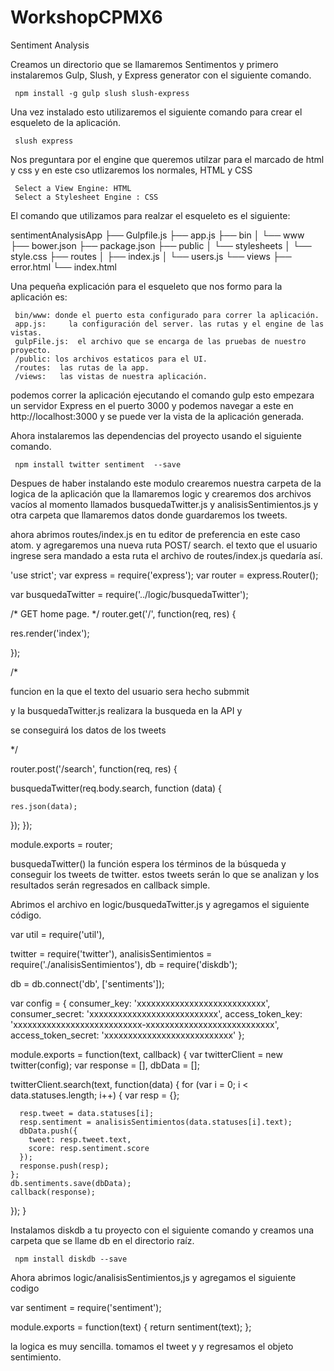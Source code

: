 # WorkshopCPMX6
Sentiment Analysis

Creamos un directorio que se llamaremos Sentimentos y primero instalaremos Gulp, Slush, y Express generator con el siguiente comando.

     npm install -g gulp slush slush-express

Una vez instalado esto utilizaremos el siguiente comando para crear el esqueleto de la aplicación.

     slush express

Nos preguntara por el engine que queremos utilzar para el marcado de html y css y en este cso utlizaremos los normales, HTML y CSS

     Select a View Engine: HTML
     Select a Stylesheet Engine : CSS

El comando que utilizamos para realzar el esqueleto es el siguiente:

sentimentAnalysisApp
├── Gulpfile.js
├── app.js
├── bin
│   └── www
├── bower.json
├── package.json
├── public
│   └── stylesheets
│       └── style.css
├── routes
│   ├── index.js
│   └── users.js
└── views
    ├── error.html
    └── index.html

Una pequeña explicación para el esqueleto que nos formo para la aplicación es:

     bin/www: donde el puerto esta configurado para correr la aplicación.
     app.js:     la configuración del server. las rutas y el engine de las vistas.
     gulpFile.js:  el archivo que se encarga de las pruebas de nuestro proyecto.
     /public: los archivos estaticos para el UI.
     /routes:  las rutas de la app.
     /views:   las vistas de nuestra aplicación.

podemos correr la aplicación ejecutando el comando gulp esto empezara un  servidor Express en el puerto 3000 y podemos navegar a este en http://localhost:3000 y se puede ver la vista de la aplicación generada.

Ahora instalaremos las dependencias del proyecto usando  el siguiente comando.

     npm install twitter sentiment  --save

Despues de haber instalando este modulo crearemos nuestra carpeta de la logica de la aplicación que la llamaremos logic y crearemos dos archivos vacíos al momento llamados busquedaTwitter.js y analisisSentimientos.js y otra carpeta que llamaremos datos donde guardaremos los tweets.

ahora abrimos routes/index.js en tu editor de preferencia en este caso atom. y agregaremos una nueva ruta POST/ search. el texto que el usuario ingrese sera mandado a esta ruta el archivo de routes/index.js quedaría así.


'use strict';
var express = require('express');
var router = express.Router();

var busquedaTwitter = require('../logic/busquedaTwitter');

 
/* GET home page. */
router.get('/', function(req, res) {

  res.render('index');


});




 /*

funcion en la que el texto del usuario sera hecho submmit

y la busquedaTwitter.js realizara la busqueda en la API y

se conseguirá los datos de los tweets

*/



router.post('/search', function(req, res) {

  busquedaTwitter(req.body.search, function (data) {

    res.json(data);
  });
});
 
module.exports = router;

busquedaTwitter() la función espera los términos de la búsqueda y conseguir los tweets de twitter. estos tweets
serán lo que se analizan y los resultados serán regresados en callback simple.

Abrimos el archivo en logic/busquedaTwitter.js y agregamos el siguiente código.



var util = require('util'),

  twitter = require('twitter'),
  analisisSentimientos = require('./analisisSentimientos'),
  db = require('diskdb');

  db = db.connect('db', ['sentiments']);

var config = {
  consumer_key: 'xxxxxxxxxxxxxxxxxxxxxxxxxxx',
  consumer_secret: 'xxxxxxxxxxxxxxxxxxxxxxxxxxx',
  access_token_key: 'xxxxxxxxxxxxxxxxxxxxxxxxxxx-xxxxxxxxxxxxxxxxxxxxxxxxxxx',
  access_token_secret: 'xxxxxxxxxxxxxxxxxxxxxxxxxxx'
};

module.exports = function(text, callback) {
  var twitterClient = new twitter(config);
  var response = [],
    dbData = [];

  twitterClient.search(text, function(data) {
    for (var i = 0; i < data.statuses.length; i++) {
      var resp = {};

      resp.tweet = data.statuses[i];
      resp.sentiment = analisisSentimientos(data.statuses[i].text);
      dbData.push({
        tweet: resp.tweet.text,
        score: resp.sentiment.score
      });
      response.push(resp);
    };
    db.sentiments.save(dbData);
    callback(response);
  });
}



Instalamos diskdb a tu proyecto con el siguiente comando y creamos una carpeta que se llame db en el directorio raíz.

     npm install diskdb --save

Ahora abrimos logic/analisisSentimientos,js y agregamos el siguiente codigo

var sentiment = require('sentiment');

module.exports = function(text) {
  return sentiment(text);
};

la logica es muy sencilla. tomamos el tweet y y regresamos el objeto  sentimiento.

